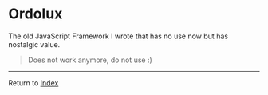 # Ordolux

The old JavaScript Framework I wrote that has no use now but has nostalgic value.
> Does not work anymore, do not use :)

---
Return to [Index](../../README.md)
